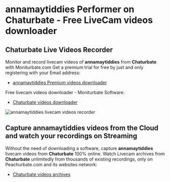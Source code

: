 # annamaytiddies Performer on Chaturbate - Free LiveCam videos downloader

## Chaturbate Live Videos Recorder

Monitor and record livecam videos of **annamaytiddies** from **Chaturbate** with Moniturbate.com
Get a premium trial for free by just and only registering with your Email address:
* [annamaytiddies Premium videos downloader](https://moniturbate.com/request-demo-licence-key.html)

Free livecam videos downloader - Moniturbate Software:
* [Chaturbate videos downloader](https://moniturbate.com/moniturbate-download-software.html)

![annamaytiddies livecam videos recorder](https://peachurnet.com/templates/moniturbate-software.png)


## Capture annamaytiddies videos from the Cloud and watch your recordings on Streaming

Without the need of downloading a software, capture **annamaytiddies** livecam videos from **Chaturbate** 100% online.
Watch Livecam archives from **Chaturbate** unlimitedly from thousands of existing recordings, only on Peachurbate.com and its websites network:
* [Chaturbate videos archives](https://peachurnet.com/)